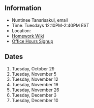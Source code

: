 ## Information

* Nuntinee Tansrisakul, email
* Time: Tuesdays 12:10PM-2:40PM EST
* Location:
* [Homework Wiki](https://github.com/ITPNYU/ICM-2024-Media/wiki/Homework-Nun-07)
* [Office Hours Signup]()

## Dates

1. Tuesday, October 29
2. Tuesday, November 5
3. Tuesday, November 12
4. Tuesday, November 19
5. Tuesday, November 26
6. Tuesday, December 3
7. Tuesday, December 10
